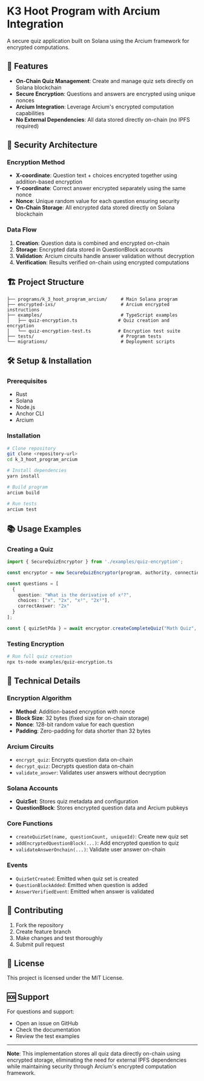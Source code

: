 # K3 Hoot Program with Arcium Integration

A secure quiz application built on Solana using the Arcium framework for encrypted computations.

## 🚀 Features

- **On-Chain Quiz Management**: Create and manage quiz sets directly on Solana blockchain
- **Secure Encryption**: Questions and answers are encrypted using unique nonces
- **Arcium Integration**: Leverage Arcium's encrypted computation capabilities
- **No External Dependencies**: All data stored directly on-chain (no IPFS required)

## 🔐 Security Architecture

### Encryption Method
- **X-coordinate**: Question text + choices encrypted together using addition-based encryption
- **Y-coordinate**: Correct answer encrypted separately using the same nonce
- **Nonce**: Unique random value for each question ensuring security
- **On-Chain Storage**: All encrypted data stored directly on Solana blockchain

### Data Flow
1. **Creation**: Question data is combined and encrypted on-chain
2. **Storage**: Encrypted data stored in QuestionBlock accounts
3. **Validation**: Arcium circuits handle answer validation without decryption
4. **Verification**: Results verified on-chain using encrypted computations

## 🏗️ Project Structure

```
├── programs/k_3_hoot_program_arcium/     # Main Solana program
├── encrypted-ixs/                        # Arcium encrypted instructions
├── examples/                             # TypeScript examples
│   ├── quiz-encryption.ts               # Quiz creation and encryption
│   └── quiz-encryption-test.ts          # Encryption test suite
├── tests/                                # Program tests
└── migrations/                           # Deployment scripts
```

## 🛠️ Setup & Installation

### Prerequisites
- Rust
- Solana
- Node.js
- Anchor CLI
- Arcium

### Installation
```bash
# Clone repository
git clone <repository-url>
cd k_3_hoot_program_arcium

# Install dependencies
yarn install

# Build program
arcium build

# Run tests
arcium test
```

## 📚 Usage Examples

### Creating a Quiz
```typescript
import { SecureQuizEncryptor } from './examples/quiz-encryption';

const encryptor = new SecureQuizEncryptor(program, authority, connection);

const questions = [
  {
    question: "What is the derivative of x²?",
    choices: ["x", "2x", "x²", "2x²"],
    correctAnswer: "2x"
  }
];

const { quizSetPda } = await encryptor.createCompleteQuiz("Math Quiz", questions);
```

### Testing Encryption
```bash
# Run full quiz creation
npx ts-node examples/quiz-encryption.ts
```

## 🔧 Technical Details

### Encryption Algorithm
- **Method**: Addition-based encryption with nonce
- **Block Size**: 32 bytes (fixed size for on-chain storage)
- **Nonce**: 128-bit random value for each question
- **Padding**: Zero-padding for data shorter than 32 bytes

### Arcium Circuits
- `encrypt_quiz`: Encrypts question data on-chain
- `decrypt_quiz`: Decrypts question data on-chain  
- `validate_answer`: Validates user answers without decryption

### Solana Accounts
- **QuizSet**: Stores quiz metadata and configuration
- **QuestionBlock**: Stores encrypted question data and Arcium pubkeys

### Core Functions
- `createQuizSet(name, questionCount, uniqueId)`: Create new quiz set
- `addEncryptedQuestionBlock(...)`: Add encrypted question to quiz
- `validateAnswerOnchain(...)`: Validate user answer on-chain

### Events
- `QuizSetCreated`: Emitted when quiz set is created
- `QuestionBlockAdded`: Emitted when question is added
- `AnswerVerifiedEvent`: Emitted when answer is validated

## 🤝 Contributing

1. Fork the repository
2. Create feature branch
3. Make changes and test thoroughly
4. Submit pull request

## 📄 License

This project is licensed under the MIT License.

## 🆘 Support

For questions and support:
- Open an issue on GitHub
- Check the documentation
- Review the test examples

---

**Note**: This implementation stores all quiz data directly on-chain using encrypted storage, eliminating the need for external IPFS dependencies while maintaining security through Arcium's encrypted computation framework.
